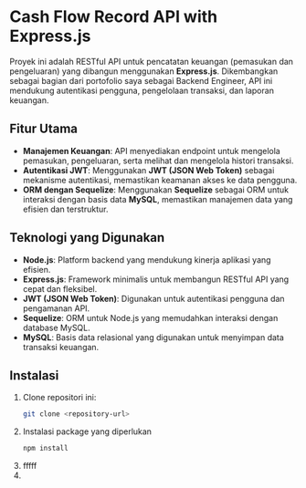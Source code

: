 # Cash Flow Record API with Express.js

Proyek ini adalah RESTful API untuk pencatatan keuangan (pemasukan dan pengeluaran) yang dibangun menggunakan **Express.js**. Dikembangkan sebagai bagian dari portofolio saya sebagai Backend Engineer, API ini mendukung autentikasi pengguna, pengelolaan transaksi, dan laporan keuangan.

## Fitur Utama
- **Manajemen Keuangan**: API menyediakan endpoint untuk mengelola pemasukan, pengeluaran, serta melihat dan mengelola histori transaksi.
- **Autentikasi JWT**: Menggunakan **JWT (JSON Web Token)** sebagai mekanisme autentikasi, memastikan keamanan akses ke data pengguna.
- **ORM dengan Sequelize**: Menggunakan **Sequelize** sebagai ORM untuk interaksi dengan basis data **MySQL**, memastikan manajemen data yang efisien dan terstruktur.
  
## Teknologi yang Digunakan
- **Node.js**: Platform backend yang mendukung kinerja aplikasi yang efisien.
- **Express.js**: Framework minimalis untuk membangun RESTful API yang cepat dan fleksibel.
- **JWT (JSON Web Token)**: Digunakan untuk autentikasi pengguna dan pengamanan API.
- **Sequelize**: ORM untuk Node.js yang memudahkan interaksi dengan database MySQL.
- **MySQL**: Basis data relasional yang digunakan untuk menyimpan data transaksi keuangan.

## Instalasi
1. Clone repositori ini:
   ```bash
   git clone <repository-url>
2. Instalasi package yang diperlukan
   ```bash
   npm install
4. fffff
5. 
